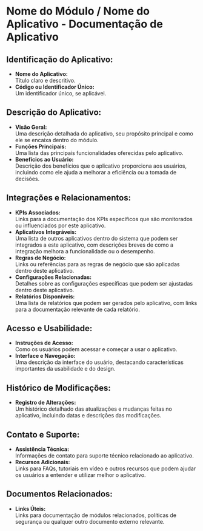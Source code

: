 # Nome do Módulo / Nome do Aplicativo - Documentação de Aplicativo

## Identificação do Aplicativo:
- **Nome do Aplicativo:**  
  Título claro e descritivo.
- **Código ou Identificador Único:**  
  Um identificador único, se aplicável.

## Descrição do Aplicativo:
- **Visão Geral:**  
  Uma descrição detalhada do aplicativo, seu propósito principal e como ele se encaixa dentro do módulo.
- **Funções Principais:**  
  Uma lista das principais funcionalidades oferecidas pelo aplicativo.
- **Benefícios ao Usuário:**  
  Descrição dos benefícios que o aplicativo proporciona aos usuários, incluindo como ele ajuda a melhorar a eficiência ou a tomada de decisões.

## Integrações e Relacionamentos:
- **KPIs Associados:**  
  Links para a documentação dos KPIs específicos que são monitorados ou influenciados por este aplicativo.
- **Aplicativos Integráveis:**  
  Uma lista de outros aplicativos dentro do sistema que podem ser integrados a este aplicativo, com descrições breves de como a integração melhora a funcionalidade ou o desempenho.
- **Regras de Negócio:**  
  Links ou referências para as regras de negócio que são aplicadas dentro deste aplicativo.
- **Configurações Relacionadas:**  
  Detalhes sobre as configurações específicas que podem ser ajustadas dentro deste aplicativo.
- **Relatórios Disponíveis:**  
  Uma lista de relatórios que podem ser gerados pelo aplicativo, com links para a documentação relevante de cada relatório.

## Acesso e Usabilidade:
- **Instruções de Acesso:**  
  Como os usuários podem acessar e começar a usar o aplicativo.
- **Interface e Navegação:**  
  Uma descrição da interface do usuário, destacando características importantes da usabilidade e do design.

## Histórico de Modificações:
- **Registro de Alterações:**  
  Um histórico detalhado das atualizações e mudanças feitas no aplicativo, incluindo datas e descrições das modificações.

## Contato e Suporte:
- **Assistência Técnica:**  
  Informações de contato para suporte técnico relacionado ao aplicativo.
- **Recursos Adicionais:**  
  Links para FAQs, tutoriais em vídeo e outros recursos que podem ajudar os usuários a entender e utilizar melhor o aplicativo.

## Documentos Relacionados:
- **Links Úteis:**  
  Links para documentação de módulos relacionados, políticas de segurança ou qualquer outro documento externo relevante.
